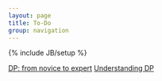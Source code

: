 ```yaml
---
layout: page
title: To-Do
group: navigation
---
```

{% include JB/setup %}


[DP: from novice to expert](http://www.hawstein.com/posts/dp-novice-to-advanced.html)
[Understanding DP](http://janfan.github.io/chinese/2015/01/21/dynamic-programming.html)